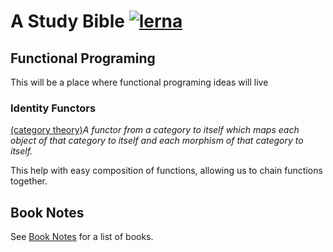 # A Study Bible  [![lerna](https://img.shields.io/badge/maintained%20with-lerna-cc00ff.svg)](https://lernajs.io/)

## Functional Programing
This will be a place where functional programing ideas will live

### Identity Functors
[(category theory)](https://en.wikipedia.org/wiki/Category_theory)*A functor from a category to itself which maps each object of that category to itself and each morphism of that category to itself.*

This help with easy composition of functions, allowing us to chain functions together.

## Book Notes
See [Book Notes](packages/book-notes) for a list of books.
